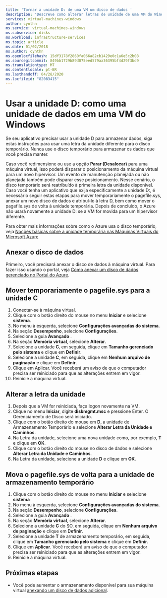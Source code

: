 ```yaml
---
title: 'Tornar a unidade D: de uma VM um disco de dados '
description: 'Descreve como alterar letras de unidade de uma VM do Windows para que seja possível usar a unidade D: como uma unidade de dados.'
services: virtual-machines-windows
author: cynthn
ms.service: virtual-machines-windows
ms.subservice: disks
ms.workload: infrastructure-services
ms.topic: article
ms.date: 01/02/2018
ms.author: cynthn
ms.openlocfilehash: 15df3178f2860fa066a82cb1429e0c1a6e5c2b08
ms.sourcegitcommit: 849bb1729b89d075eed579aa36395bf4d29f3bd9
ms.translationtype: MT
ms.contentlocale: pt-BR
ms.lasthandoff: 04/28/2020
ms.locfileid: "82083415"
---
```

# <a name="use-the-d-drive-as-a-data-drive-on-a-windows-vm"></a>Usar a unidade D: como uma unidade de dados em uma VM do Windows
Se seu aplicativo precisar usar a unidade D para armazenar dados, siga estas instruções para usar uma letra da unidade diferente para o disco temporário. Nunca use o disco temporário para armazenar os dados que você precisa manter.

Caso você redimensione ou use a opção **Parar (Desalocar)** para uma máquina virtual, isso poderá disparar o posicionamento da máquina virtual para um novo hipervisor. Um evento de manutenção planejada ou não planejada também pode disparar esse posicionamento. Nesse cenário, o disco temporário será reatribuído à primeira letra da unidade disponível. Caso você tenha um aplicativo que exija especificamente a unidade D:, é necessário seguir estas etapas para mover temporariamente o pagefile.sys, anexar um novo disco de dados e atribuí-lo à letra D, bem como mover o pagefile.sys de volta à unidade temporária. Depois de concluído, o Azure não usará novamente a unidade D: se a VM for movida para um hipervisor diferente.

Para obter mais informações sobre como o Azure usa o disco temporário, veja [Noções básicas sobre a unidade temporária nas Máquinas Virtuais do Microsoft Azure](https://blogs.msdn.microsoft.com/mast/2013/12/06/understanding-the-temporary-drive-on-windows-azure-virtual-machines/)

## <a name="attach-the-data-disk"></a>Anexar o disco de dados
Primeiro, você precisará anexar o disco de dados à máquina virtual. Para fazer isso usando o portal, veja [Como anexar um disco de dados gerenciado no Portal do Azure](attach-managed-disk-portal.md).

## <a name="temporarily-move-pagefilesys-to-c-drive"></a>Mover temporariamente o pagefile.sys para a unidade C
1. Conectar-se à máquina virtual. 
2. Clique com o botão direito do mouse no menu **Iniciar** e selecione **sistema**.
3. No menu à esquerda, selecione **Configurações avançadas do sistema**.
4. Na seção **Desempenho**, selecione **Configurações**.
5. Selecione a guia **Avançado** .
6. Na seção **Memória virtual**, selecione **Alterar**.
7. Selecione a unidade **C**, em seguida, clique em **Tamanho gerenciado pelo sistema** e clique em **Definir**.
8. Selecione a unidade **C**, em seguida, clique em **Nenhum arquivo de paginação** e clique em **Definir**.
9. Clique em Aplicar. Você receberá um aviso de que o computador precisa ser reiniciado para que as alterações entrem em vigor.
10. Reinicie a máquina virtual.

## <a name="change-the-drive-letters"></a>Alterar a letra da unidade
1. Depois que a VM for reiniciada, faça logon novamente na VM.
2. Clique no menu **Iniciar**, digite **diskmgmt.msc** e pressione Enter. O Gerenciamento de Disco será iniciado.
3. Clique com o botão direito do mouse em **D**, a unidade de Armazenamento Temporário e selecione **Alterar Letra da Unidade e Caminhos**.
4. Na Letra da unidade, selecione uma nova unidade como, por exemplo, **T** e clique em **OK**. 
5. Clique com o botão direito do mouse no disco de dados e selecione **Alterar Letra da Unidade e Caminhos**.
6. Na Letra da unidade, selecione a unidade **D** e clique em **OK**. 

## <a name="move-pagefilesys-back-to-the-temporary-storage-drive"></a>Mova o pagefile.sys de volta para a unidade de armazenamento temporário
1. Clique com o botão direito do mouse no menu **Iniciar** e selecione **sistema**
2. No menu à esquerda, selecione **Configurações avançadas do sistema**.
3. Na seção **Desempenho**, selecione **Configurações**.
4. Selecione a guia **Avançado** .
5. Na seção **Memória virtual**, selecione **Alterar**.
6. Selecione a unidade **C** do SO, em seguida, clique em **Nenhum arquivo de paginação** e clique em **Definir**.
7. Selecione a unidade **T** de armazenamento temporário, em seguida, clique em **Tamanho gerenciado pelo sistema** e clique em **Definir**.
8. Clique em **Aplicar**. Você receberá um aviso de que o computador precisa ser reiniciado para que as alterações entrem em vigor.
9. Reinicie a máquina virtual.

## <a name="next-steps"></a>Próximas etapas
* Você pode aumentar o armazenamento disponível para sua máquina virtual [anexando um disco de dados adicional](attach-managed-disk-portal.md).

